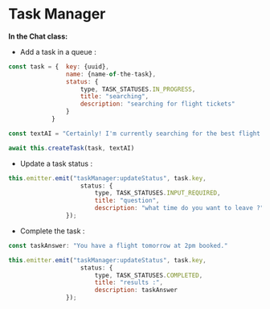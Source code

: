 # Task Manager

**In the Chat class:**

- Add a task in a queue :

```jsx
const task = {	key: {uuid}, 
				name: {name-of-the-task}, 
				status: {
					type, TASK_STATUSES.IN_PROGRESS,
					title: "searching", 
					description: "searching for flight tickets"
				}
			}

const textAI = "Certainly! I'm currently searching for the best flight options to Bali for you"

await this.createTask(task, textAI)
```

- Update a task status :

```jsx
this.emitter.emit("taskManager:updateStatus", task.key, 
					status: {
						type, TASK_STATUSES.INPUT_REQUIRED,
						title: "question", 
						description: "what time do you want to leave ?"
				});
```

- Complete the task :

```jsx
const taskAnswer: "You have a flight tomorrow at 2pm booked."

this.emitter.emit("taskManager:updateStatus", task.key, 
					status: {
						type, TASK_STATUSES.COMPLETED,
						title: "results :", 
						description: taskAnswer
				});
		
```